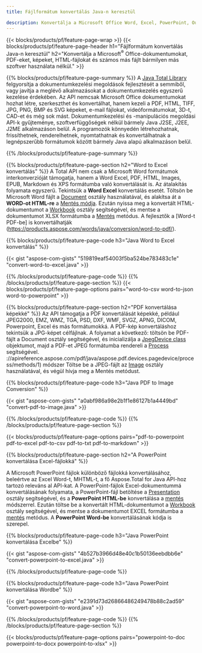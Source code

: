 ```yaml
---
title: Fájlformátum konvertálás Java-n keresztül 

description: Konvertálja a Microsoft Office Word, Excel, PowerPoint, Outlook, PDF, HTML, 3D képeket, diagramokat, videoformátumokat és különféle egyéb formátumokat mindössze néhány soros Java kóddal.
---
```


{{< blocks/products/pf/feature-page-wrap >}}
{{< blocks/products/pf/feature-page-header h1="Fájlformátum konvertálás Java-n keresztül" h2="Konvertálja a Microsoft<sup>&reg;</sup> Office-dokumentumokat, PDF-eket, képeket, HTML-fájlokat és számos más fájlt bármilyen más szoftver használata nélkül." >}}

{{% blocks/products/pf/feature-page-summary %}}
A [Java Total Library](https://products.aspose.com/total/java/) felgyorsítja a dokumentumkezelési megoldások fejlesztését a semmiből, vagy javítja a meglévő alkalmazásokat a dokumentumkezelés egyszerű kezelése érdekében. Az API nemcsak Microsoft Office dokumentumokat hozhat létre, szerkeszthet és konvertálhat, hanem kezeli a PDF, HTML, TIFF, JPG, PNG, BMP és SVG képeket, e-mail fájlokat, videóformátumokat, 3D-t, CAD-et és még sok mást. Dokumentumkezelési és -manipulációs megoldási API-k gyűjteménye, szoftverfüggőségek nélkül bármely Java J2SE, J2EE, J2ME alkalmazáson belül. A programozók könnyedén létrehozhatnak, frissíthetnek, renderelhetnek, nyomtathatnak és konvertálhatnak a legnépszerűbb formátumok között bármely Java alapú alkalmazáson belül.

{{% /blocks/products/pf/feature-page-summary  %}}

{{% blocks/products/pf/feature-page-section  h2="Word to Excel konvertálás" %}}
A Total API nem csak a Microsoft Word formátumok interkonverzióját támogatja, hanem a Word Excel, PDF, HTML, Images, EPUB, Markdown és XPS formátumba való konvertálását is. Az átalakítás folyamata egyszerű. Tekintsük a **Word Excel** konvertálás esetét. Töltsön be Microsoft Word fájlt a [Document](https://reference.aspose.com/words/java/com.aspose.words/Document) osztály használatával, és alakítsa át a **WORD-ot HTML-re** a [Mentés módja](https://reference.aspose.com/words/java/com.aspose.words/Document#save(java.lang.String,com.aspose.words.SaveOptions)). Ezután nyissa meg a konvertált HTML-dokumentumot a [Workbook](https://reference.aspose.com/cells/java/com.aspose.cells/Workbook) osztály segítségével, és mentse a dokumentumot XLSX formátumba a [Mentés](https://reference.aspose.com/cells/java/com.aspose.cells/workbook/#save(java.lang.String,%20com.aspose.cells.SaveOptions)) metódus.
 A fejlesztők a [Word-t PDF-be] is konvertálhatják (https://products.aspose.com/words/java/conversion/word-to-pdf/).


{{% blocks/products/pf/feature-page-code h3="Java Word to Excel konvertálás" %}}

{{< gist "aspose-com-gists" "519819eaf54003f5ba524be783483c1e" "convert-word-to-excel.java" >}}

{{% /blocks/products/pf/feature-page-code  %}}
{{% /blocks/products/pf/feature-page-section %}}
{{< blocks/products/pf/feature-page-options pairs="word-to-csv word-to-json word-to-powerpoint" >}}


{{% blocks/products/pf/feature-page-section  h2="PDF konvertálása képekké" %}}
Az API támogatja a PDF konvertálását képekké, például JPEG2000, EMZ, WMZ, TGA, PSD, DXF, WMF, SVGZ, APNG, DICOM, Powerpoint, Excel és más formátumokká. A PDF-kép konvertáláshoz tekintsük a JPG-képet célfájlnak. A folyamat a következő: töltsön be PDF-fájlt a Document osztály segítségével, és inicializálja a [JpegDevice class](https://reference.aspose.com/pdf/java/aspose.pdf.devices/jpegdevice) objektumot, majd a PDF-et JPEG formátumba rendereli a [Process](https) segítségével. ://apireference.aspose.com/pdf/java/aspose.pdf.devices.pagedevice/process/methods/1) módszer
Töltse be a JPEG-fájlt az [Image](https://reference.aspose.com/imaging/java/aspose.imaging/image) osztály használatával, és végül hívja meg a Mentés metódust.

{{% blocks/products/pf/feature-page-code h3="Java PDF to Image Conversion" %}}

{{< gist "aspose-com-gists" "a0abf986a98e2b1f1e86127b1a4449bd" "convert-pdf-to-image.java" >}}


{{% /blocks/products/pf/feature-page-code  %}}
{{% /blocks/products/pf/feature-page-section %}}

{{< blocks/products/pf/feature-page-options pairs="pdf-to-powerpoint pdf-to-excel pdf-to-csv pdf-to-txt pdf-to-markdown" >}}

{{% blocks/products/pf/feature-page-section  h2="A PowerPoint konvertálása Excel-fájlokká" %}}

A Microsoft PowerPoint fájlok különböző fájlokká konvertálásához, beleértve az Excel Word-t, MHTML-t, a fő Aspose.Total for Java API-hoz tartozó releváns al API-kat. A PowerPoint-fájlok Excel-dokumentummá konvertálásának folyamata, a PowerPoint-fájl betöltése a [Presentation](https://reference.aspose.com/slides/java/com.aspose.slides/Presentation) osztály segítségével, és a **PowerPoint HTML-be** konvertálása a [mentés](https://reference.aspose.com/slides/java/com.aspose.slides/Presentation#save-java.lang.String-int-com.aspose.slides.ISaveOptions-) módszerrel. Ezután töltse be a konvertált HTML-dokumentumot a [Workbook](https://reference.aspose.com/cells/java/com.aspose.cells/Workbook) osztály segítségével, és mentse a dokumentumot EXCEL formátumba a [mentés](https://reference.aspose.com/cells/java/com.aspose.cells/workbook/#save(java.lang.String,%20com.aspose.cells.SaveOptions)) metódus. A **PowerPoint Word-be** konvertálásának kódja is szerepel.

{{% blocks/products/pf/feature-page-code h3="Java PowerPoint konvertálása Excelbe" %}}

{{< gist "aspose-com-gists" "4b527b3966d48e40c1b50136eebdbb6e" "convert-powerpoint-to-excel.java" >}}

{{% /blocks/products/pf/feature-page-code %}}

{{% blocks/products/pf/feature-page-code h3="Java PowerPoint konvertálása Wordbe" %}}

{{< gist "aspose-com-gists" "e2391d73d26866486249478b88c2ad59" "convert-powerpoint-to-word.java" >}}

{{% /blocks/products/pf/feature-page-code %}}
{{% /blocks/products/pf/feature-page-section %}}

{{< blocks/products/pf/feature-page-options pairs="powerpoint-to-doc powerpoint-to-docx powerpoint-to-xlsx" >}}